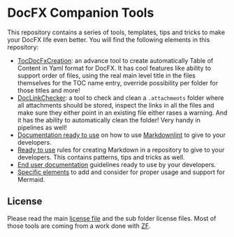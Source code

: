 # DocFX Companion Tools

This repository contains a series of tools, templates, tips and tricks to make your DocFX life even better. You will find the following elements in this repository:

* [TocDocFxCreation](./TocDocFxCreation): an advance tool to create automatically Table of Content in Yaml format for DocFX. It has cool features like ability to support order of files, using the real main level title in the files themselves for the TOC name entry, override possibility per folder for those titles and more!
* [DocLinkChecker](./DocLinkChecker): a tool to check and clean a `.attachments` folder where all attachments should be stored, inspect the links in all the files and make sure they either point in an existing file either rases a warning. And it has the ability to automatically clean the folder! Very handy in pipelines as well!
* [Documentation ready to use](./DocExample/docs/markdownlint.md) on how to use [Markdownlint](https://github.com/DavidAnson/markdownlint) to give to your developers.
* [Ready to use](./DocExample/docs/markdown-creation.md) rules for creating Markdown in a repository to give to your developers. This contains patterns, tips and tricks as well. 
* [End user documentation](./DocExample/docs/enduser-documentation.md) guidelines ready to use by your developers.
* [Specific elements](./DocExample/docs/ui-specific-elements.md) to add and consider for proper usage and support for Mermaid.

## License

Please read the main [license file](LICENSE) and the sub folder license files. Most of those tools are coming from a work done with [ZF](https://www.zf.com/).
